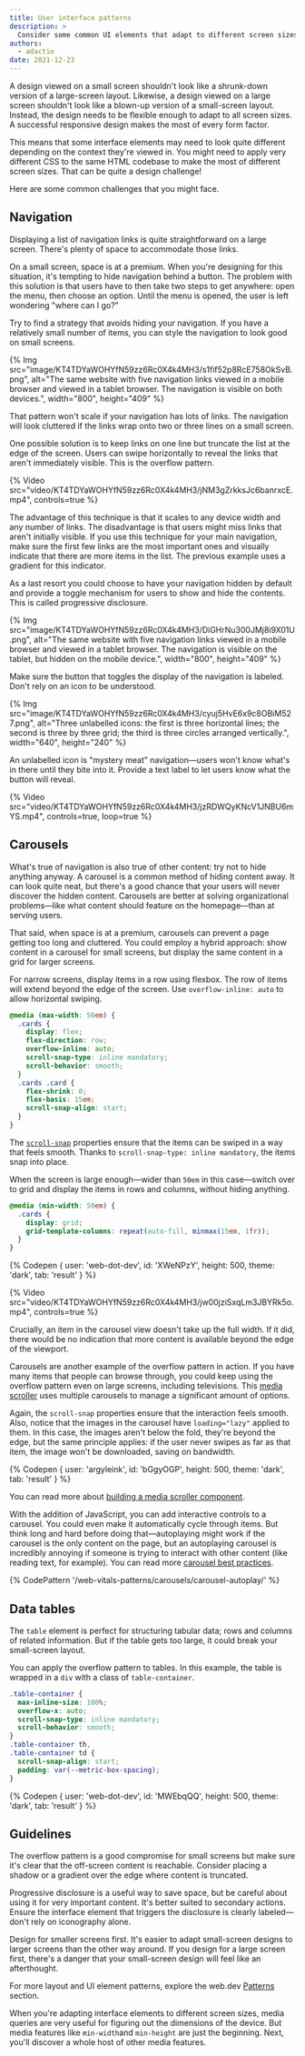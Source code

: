 ```yaml
---
title: User interface patterns
description: >
  Consider some common UI elements that adapt to different screen sizes.
authors:
  - adactio
date: 2021-12-23
---
```


A design viewed on a small screen shouldn't look like a shrunk-down version of a large-screen layout. Likewise, a design viewed on a large screen shouldn't look like a blown-up version of a small-screen layout. Instead, the design needs to be flexible enough to adapt to all screen sizes. A successful responsive design makes the most of every form factor.

This means that some interface elements may need to look quite different depending on the context they're viewed in. You might need to apply very different CSS to the same HTML codebase to make the most of different screen sizes. That can be quite a design challenge!

Here are some common challenges that you might face.

## Navigation

Displaying a list of navigation links is quite straightforward on a large screen. There's plenty of space to accommodate those links.

On a small screen, space is at a premium. When you're designing for this situation, it's tempting to hide navigation behind a button. The problem with this solution is that users have to then take two steps to get anywhere: open the menu, then choose an option. Until the menu is opened, the user is left wondering "where can I go?”

Try to find a strategy that avoids hiding your navigation. If you have a relatively small number of items, you can style the navigation to look good on small screens.

{% Img src="image/KT4TDYaWOHYfN59zz6Rc0X4k4MH3/s1fif52p8RcE758OkSvB.png", alt="The same website with five navigation links viewed in a mobile browser and viewed in a tablet browser. The navigation is visible on both devices.", width="800", height="409" %}

That pattern won't scale if your navigation has lots of links. The navigation will look cluttered if the links wrap onto two or three lines on a small screen.

One possible solution is to keep links on one line but truncate the list at the edge of the screen. Users can swipe horizontally to reveal the links that aren't immediately visible. This is the overflow pattern.

{% Video src="video/KT4TDYaWOHYfN59zz6Rc0X4k4MH3/jNM3gZrkksJc6banrxcE.mp4", controls=true %}

The advantage of this technique is that it scales to any device width and any number of links. The disadvantage is that users might miss links that aren't initially visible. If you use this technique for your main navigation, make sure the first few links are the most important ones and visually indicate that there are more items in the list. The previous example uses a gradient for this indicator.

As a last resort you could choose to have your navigation hidden by default and provide a toggle mechanism for users to show and hide the contents. This is called progressive disclosure.

{% Img src="image/KT4TDYaWOHYfN59zz6Rc0X4k4MH3/DiGHrNu300JMj8i9X01U.png", alt="The same website with five navigation links viewed in a mobile browser and viewed in a tablet browser. The navigation is visible on the tablet, but hidden on the mobile device.", width="800", height="409" %}

Make sure the button that toggles the display of the navigation is labeled. Don't rely on an icon to be understood.

{% Img src="image/KT4TDYaWOHYfN59zz6Rc0X4k4MH3/cyuj5HvE6x9c8OBiM527.png", alt="Three unlabelled icons: the first is three horizontal lines; the second is three by three grid; the third is three circles arranged vertically.", width="640", height="240" %}

An unlabelled icon is "mystery meat” navigation—users won't know what's in there until they bite into it. Provide a text label to let users know what the button will reveal.

{% Video src="video/KT4TDYaWOHYfN59zz6Rc0X4k4MH3/jzRDWQyKNcV1JNBU6mYS.mp4", controls=true, loop=true %}

## Carousels

What's true of navigation is also true of other content: try not to hide anything anyway. A carousel is a common method of hiding content away. It can look quite neat, but there's a good chance that your users will never discover the hidden content. Carousels are better at solving organizational problems—like what content should feature on the homepage—than at serving users.

That said, when space is at a premium, carousels can prevent a page getting too long and cluttered. You could employ a hybrid approach: show content in a carousel for small screens, but display the same content in a grid for larger screens.

For narrow screens, display items in a row using flexbox. The row of items will extend beyond the edge of the screen. Use `overflow-inline: auto` to allow horizontal swiping.

```css
@media (max-width: 50em) {
  .cards {
    display: flex;
    flex-direction: row;
    overflow-inline: auto;
    scroll-snap-type: inline mandatory;
    scroll-behavior: smooth;
  }
  .cards .card {
    flex-shrink: 0;
    flex-basis: 15em;
    scroll-snap-align: start;
  }
}
```

The [`scroll-snap`](css-scroll-snap/) properties ensure that the items can be swiped in a way that feels smooth. Thanks to `scroll-snap-type: inline mandatory`, the items snap into place.

When the screen is large enough—wider than `50em` in this case—switch over to grid and display the items in rows and columns, without hiding anything.

```css
@media (min-width: 50em) {
  .cards {
    display: grid;
    grid-template-columns: repeat(auto-fill, minmax(15em, 1fr));
  }
}
```

{% Codepen {
 user: 'web-dot-dev',
 id: 'XWeNPzY',
 height: 500,
 theme: 'dark',
 tab: 'result'
} %}

{% Video src="video/KT4TDYaWOHYfN59zz6Rc0X4k4MH3/jw00jziSxqLm3JBYRk5o.mp4", controls=true %}

Crucially, an item in the carousel view doesn't take up the full width. If it did, there would be no indication that more content is available beyond the edge of the viewport.

Carousels are another example of the overflow pattern in action. If you have many items that people can browse through, you could keep using the overflow pattern even on large screens, including televisions. This [media scroller](https://gui-challenges.web.app/media-scroller/dist/) uses multiple carousels to manage a significant amount of options.

Again, the `scroll-snap` properties ensure that the interaction feels smooth. Also, notice that the images in the carousel have `loading="lazy"` applied to them. In this case, the images aren't below the fold, they're beyond the edge, but the same principle applies: if the user never swipes as far as that item, the image won't be downloaded, saving on bandwidth.

{% Codepen {
 user: 'argyleink',
 id: 'bGgyOGP',
 height: 500,
 theme: 'dark',
 tab: 'result'
} %}

You can read more about [building a media scroller component](/building-a-media-scroller-component/).

With the addition of JavaScript, you can add interactive controls to a carousel. You could even make it automatically cycle through items. But think long and hard before doing that—autoplaying might work if the carousel is the only content on the page, but an autoplaying carousel is incredibly annoying if someone is trying to interact with other content (like reading text, for example). You can read more [carousel best practices](/carousel-best-practices/).

{% CodePattern '/web-vitals-patterns/carousels/carousel-autoplay/' %} 

## Data tables

The `table` element is perfect for structuring tabular data; rows and columns of related information. But if the table gets too large, it could break your small-screen layout.

You can apply the overflow pattern to tables. In this example, the table is wrapped in a `div` with a class of `table-container`.

```css
.table-container {
  max-inline-size: 100%;
  overflow-x: auto;
  scroll-snap-type: inline mandatory;
  scroll-behavior: smooth;
}
.table-container th, 
.table-container td {
  scroll-snap-align: start;
  padding: var(--metric-box-spacing);
}
```

{% Codepen {
 user: 'web-dot-dev',
 id: 'MWEbqQQ',
 height: 500,
 theme: 'dark',
 tab: 'result'
} %}

## Guidelines

The overflow pattern is a good compromise for small screens but make sure it's clear that the off-screen content is reachable. Consider placing a shadow or a gradient over the edge where content is truncated.

Progressive disclosure is a useful way to save space, but be careful about using it for very important content. It's better suited to secondary actions. Ensure the interface element that triggers the disclosure is clearly labeled—don't rely on iconography alone.

Design for smaller screens first. It's easier to adapt small-screen designs to larger screens than the other way around. If you design for a large screen first, there's a danger that your small-screen design will feel like an afterthought.

For more layout and UI element patterns, explore the web.dev [Patterns](/patterns) section.

When you're adapting interface elements to different screen sizes, media queries are very useful for figuring out the dimensions of the device. But media features like `min-width`and `min-height` are just the beginning. Next, you'll discover a whole host of other media features.

